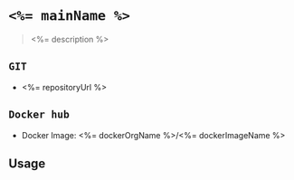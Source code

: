 # `<%= mainName %>`

> <%= description %> 

## `GIT`
   * <%= repositoryUrl %>

## `Docker hub`
   * Docker Image: <%= dockerOrgName %>/<%= dockerImageName %>

## Usage

```

```
